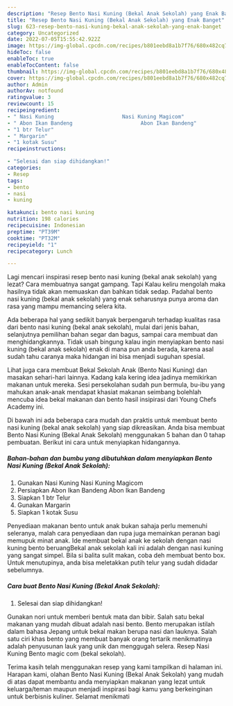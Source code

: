 ```yaml
---
description: "Resep Bento Nasi Kuning (Bekal Anak Sekolah) yang Enak Banget"
title: "Resep Bento Nasi Kuning (Bekal Anak Sekolah) yang Enak Banget"
slug: 623-resep-bento-nasi-kuning-bekal-anak-sekolah-yang-enak-banget
category: Uncategorized
date: 2022-07-05T15:55:42.922Z
image: https://img-global.cpcdn.com/recipes/b801eebd8a1b7f76/680x482cq70/bento-nasi-kuning-bekal-anak-sekolah-foto-resep-utama.jpg
hideToc: false
enableToc: true
enableTocContent: false
thumbnail: https://img-global.cpcdn.com/recipes/b801eebd8a1b7f76/680x482cq70/bento-nasi-kuning-bekal-anak-sekolah-foto-resep-utama.jpg
cover: https://img-global.cpcdn.com/recipes/b801eebd8a1b7f76/680x482cq70/bento-nasi-kuning-bekal-anak-sekolah-foto-resep-utama.jpg
author: Admin
authorAv: notfound
ratingvalue: 3
reviewcount: 15
recipeingredient:
- " Nasi Kuning                      Nasi Kuning Magicom"
- " Abon Ikan Bandeng                      Abon Ikan Bandeng"
- "1 btr Telur"
- " Margarin"
- "1 kotak Susu"
recipeinstructions:

- "Selesai dan siap dihidangkan!"
categories:
- Resep
tags:
- bento
- nasi
- kuning

katakunci: bento nasi kuning 
nutrition: 198 calories
recipecuisine: Indonesian
preptime: "PT39M"
cooktime: "PT32M"
recipeyield: "1"
recipecategory: Lunch

---
```



Lagi mencari inspirasi resep bento nasi kuning (bekal anak sekolah) yang lezat? Cara membuatnya sangat gampang. Tapi Kalau keliru mengolah maka hasilnya tidak akan memuaskan dan bahkan tidak sedap. Padahal bento nasi kuning (bekal anak sekolah) yang enak seharusnya punya aroma dan rasa yang mampu memancing selera kita.


Ada beberapa hal yang sedikit banyak berpengaruh terhadap kualitas rasa dari bento nasi kuning (bekal anak sekolah), mulai dari jenis bahan, selanjutnya pemilihan bahan segar dan bagus, sampai cara membuat dan menghidangkannya. Tidak usah bingung kalau ingin menyiapkan bento nasi kuning (bekal anak sekolah) enak di mana pun anda berada, karena asal sudah tahu caranya maka hidangan ini bisa menjadi suguhan spesial.

Lihat juga cara membuat Bekal Sekolah Anak (Bento Nasi Kuning) dan masakan sehari-hari lainnya. Kadang kala kering idea jadinya memikirkan makanan untuk mereka. Sesi persekolahan sudah pun bermula, bu-ibu yang mahukan anak-anak mendapat khasiat makanan seimbang bolehlah mencuba idea bekal makanan dan bento hasil insipirasi dari Young Chefs Academy ini.


Di bawah ini ada beberapa cara mudah dan praktis untuk membuat bento nasi kuning (bekal anak sekolah) yang siap dikreasikan. Anda bisa membuat Bento Nasi Kuning (Bekal Anak Sekolah) menggunakan 5 bahan dan 0 tahap pembuatan. Berikut ini cara untuk menyiapkan hidangannya.

<!--inarticleads1-->

##### Bahan-bahan dan bumbu yang dibutuhkan dalam menyiapkan Bento Nasi Kuning (Bekal Anak Sekolah):

1. Gunakan  Nasi Kuning                      Nasi Kuning Magicom
1. Persiapkan  Abon Ikan Bandeng                      Abon Ikan Bandeng
1. Siapkan 1 btr Telur
1. Gunakan  Margarin
1. Siapkan 1 kotak Susu


Penyediaan makanan bento untuk anak bukan sahaja perlu memenuhi seleranya, malah cara penyediaan dan rupa juga memainkan peranan bagi memupuk minat anak. Ide membuat bekal anak ke sekolah dengan nasi kuning bento beruangBekal anak sekolah kali ini adalah dengan nasi kuning yang sangat simpel. Bila si balita sulit makan, coba deh membuat bento box. Untuk menutupinya, anda bisa meletakkan putih telur yang sudah didadar sebelumnya. 

<!--inarticleads2-->

##### Cara buat Bento Nasi Kuning (Bekal Anak Sekolah):


1. Selesai dan siap dihidangkan!

Gunakan nori untuk memberi bentuk mata dan bibir. Salah satu bekal makanan yang mudah dibuat adalah nasi bento. Bento merupakan istilah dalam bahasa Jepang untuk bekal makan berupa nasi dan lauknya. Salah satu ciri khas bento yang membuat banyak orang tertarik menikmatinya adalah penyusunan lauk yang unik dan menggugah selera. Resep Nasi Kuning Bento magic com (bekal sekolah). 

Terima kasih telah menggunakan resep yang kami tampilkan di halaman ini. Harapan kami, olahan Bento Nasi Kuning (Bekal Anak Sekolah) yang mudah di atas dapat membantu anda menyiapkan makanan yang lezat untuk keluarga/teman maupun menjadi inspirasi bagi kamu yang berkeinginan untuk berbisnis kuliner. Selamat menikmati
